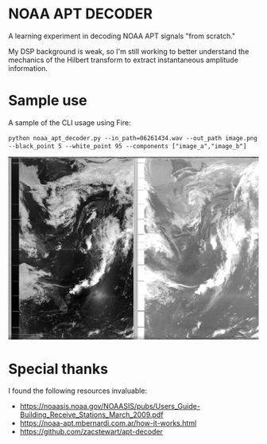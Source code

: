 # NOAA APT DECODER

A learning experiment in decoding NOAA APT signals "from scratch." 

My DSP background is weak, so I'm still working to better understand the mechanics
of the Hilbert transform to extract instantaneous amplitude information.

# Sample use

A sample of the CLI usage using Fire:
```
python noaa_apt_decoder.py --in_path=06261434.wav --out_path image.png --black_point 5 --white_point 95 --components ["image_a","image_b"]
```
![](https://raw.githubusercontent.com/peterbbryan/NOAA-APT-decoder-experiments/master/sample_output.png)

# Special thanks
I found the following resources invaluable:
* https://noaasis.noaa.gov/NOAASIS/pubs/Users_Guide-Building_Receive_Stations_March_2009.pdf
* https://noaa-apt.mbernardi.com.ar/how-it-works.html 
* https://github.com/zacstewart/apt-decoder
